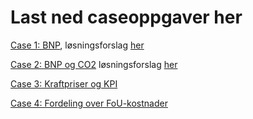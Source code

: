 # Last ned caseoppgaver her

[Case 1: BNP](/rkode/SOK1004_C1_H22.qmd), løsningsforslag [her](/løsningsforslag/SOK1004_C1_H22_løsningsforslag.qmd)

[Case 2: BNP og CO2](/rkode/SOK1004_C2_H22.qmd) løsningsforslag [her](/løsningsforslag/SOK1004_C2_H22_løsningsforslag.qmd)

[Case 3: Kraftpriser og KPI](/rkode/SOK1004_C3_H22.qmd)

[Case 4: Fordeling over FoU-kostnader](/rkode/SOK1004_C4_H22.qmd)
